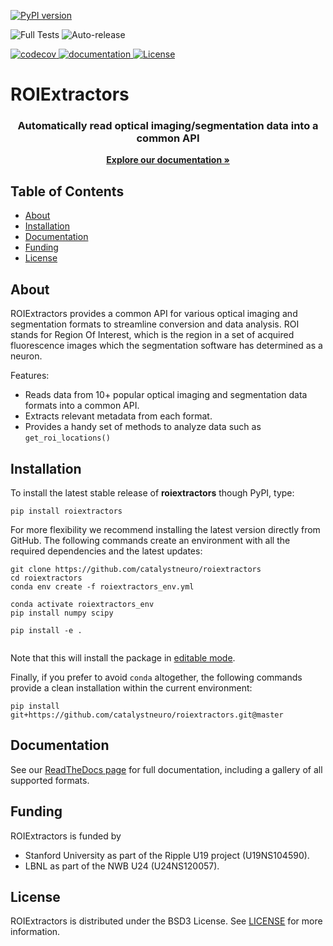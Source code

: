 [
![PyPI version](https://badge.fury.io/py/roiextractors.svg)
](https://badge.fury.io/py/roiextractors)

![Full Tests](https://github.com/catalystneuro/roiextractors/actions/workflows/run-tests.yml/badge.svg)
![Auto-release](https://github.com/catalystneuro/roiextractors/actions/workflows/auto-publish.yml/badge.svg)

[
![codecov](https://codecov.io/github/catalystneuro/roiextractors/coverage.svg?branch=master)
](https://codecov.io/github/catalystneuro/roiextractors?branch=master)
[
![documentation](https://readthedocs.org/projects/roiextractors/badge/?version=latest)
](https://roiextractors.readthedocs.io/en/latest/)
[
![License](https://img.shields.io/pypi/l/pynwb.svg)
](https://github.com/catalystneuro/roiextractors/license.txt)

# ROIExtractors
<p align="center">
  <h3 align="center">Automatically read optical imaging/segmentation data into a common API</h3>
</p>
<p align="center">
   <a href="roiextractors.readthedocs.io"><strong>Explore our documentation »</strong></a>
</p>

<!-- TABLE OF CONTENTS -->

## Table of Contents

- [About](#about)
- [Installation](#installation)
- [Documentation](#documentation)
- [Funding](#funding)
- [License](#license)

## About

ROIExtractors provides a common API for various optical imaging and segmentation formats to streamline conversion and data analysis. ROI stands for Region Of Interest, which is the region in a set of acquired fluorescence images which the segmentation software has determined as a neuron.

Features:

* Reads data from 10+ popular optical imaging and segmentation data formats into a common API.
* Extracts relevant metadata from each format.
* Provides a handy set of methods to analyze data such as `get_roi_locations()`

## Installation

To install the latest stable release of **roiextractors** though PyPI, type:
```shell
pip install roiextractors
```

For more flexibility we recommend installing the latest version directly from GitHub. The following commands create an environment with all the required dependencies and the latest updates:

```shell
git clone https://github.com/catalystneuro/roiextractors
cd roiextractors
conda env create -f roiextractors_env.yml

conda activate roiextractors_env
pip install numpy scipy

pip install -e .


```
Note that this will install the package in [editable mode](https://pip.pypa.io/en/stable/cli/pip_install/#editable-installs).

Finally, if you prefer to avoid `conda` altogether, the following commands provide a clean installation within the current environment:
```shell
pip install git+https://github.com/catalystneuro/roiextractors.git@master

```

## Documentation
See our [ReadTheDocs page](https://roiextractors.readthedocs.io/en/latest/) for full documentation, including a gallery of all supported formats.

## Funding
ROIExtractors is funded by
* Stanford University as part of the Ripple U19 project (U19NS104590).
* LBNL as part of the NWB U24 (U24NS120057).

## License
ROIExtractors is distributed under the BSD3 License. See [LICENSE](https://github.com/catalystneuro/roiextractors/blob/main/LICENSE.txt) for more information.
